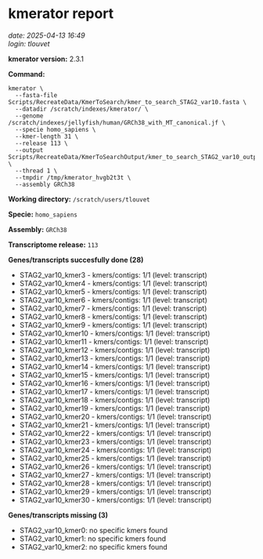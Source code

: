# kmerator report
*date: 2025-04-13 16:49*  
*login: tlouvet*

**kmerator version:** 2.3.1

**Command:**

```
kmerator \
  --fasta-file Scripts/RecreateData/KmerToSearch/kmer_to_search_STAG2_var10.fasta \
  --datadir /scratch/indexes/kmerator/ \
  --genome /scratch/indexes/jellyfish/human/GRCh38_with_MT_canonical.jf \
  --specie homo_sapiens \
  --kmer-length 31 \
  --release 113 \
  --output Scripts/RecreateData/KmerToSearchOutput/kmer_to_search_STAG2_var10_output \
  --thread 1 \
  --tmpdir /tmp/kmerator_hvgb2t3t \
  --assembly GRCh38
```

**Working directory:** `/scratch/users/tlouvet`

**Specie:** `homo_sapiens`

**Assembly:** `GRCh38`

**Transcriptome release:** `113`

**Genes/transcripts succesfully done (28)**

- STAG2_var10_kmer3 - kmers/contigs: 1/1 (level: transcript)
- STAG2_var10_kmer4 - kmers/contigs: 1/1 (level: transcript)
- STAG2_var10_kmer5 - kmers/contigs: 1/1 (level: transcript)
- STAG2_var10_kmer6 - kmers/contigs: 1/1 (level: transcript)
- STAG2_var10_kmer7 - kmers/contigs: 1/1 (level: transcript)
- STAG2_var10_kmer8 - kmers/contigs: 1/1 (level: transcript)
- STAG2_var10_kmer9 - kmers/contigs: 1/1 (level: transcript)
- STAG2_var10_kmer10 - kmers/contigs: 1/1 (level: transcript)
- STAG2_var10_kmer11 - kmers/contigs: 1/1 (level: transcript)
- STAG2_var10_kmer12 - kmers/contigs: 1/1 (level: transcript)
- STAG2_var10_kmer13 - kmers/contigs: 1/1 (level: transcript)
- STAG2_var10_kmer14 - kmers/contigs: 1/1 (level: transcript)
- STAG2_var10_kmer15 - kmers/contigs: 1/1 (level: transcript)
- STAG2_var10_kmer16 - kmers/contigs: 1/1 (level: transcript)
- STAG2_var10_kmer17 - kmers/contigs: 1/1 (level: transcript)
- STAG2_var10_kmer18 - kmers/contigs: 1/1 (level: transcript)
- STAG2_var10_kmer19 - kmers/contigs: 1/1 (level: transcript)
- STAG2_var10_kmer20 - kmers/contigs: 1/1 (level: transcript)
- STAG2_var10_kmer21 - kmers/contigs: 1/1 (level: transcript)
- STAG2_var10_kmer22 - kmers/contigs: 1/1 (level: transcript)
- STAG2_var10_kmer23 - kmers/contigs: 1/1 (level: transcript)
- STAG2_var10_kmer24 - kmers/contigs: 1/1 (level: transcript)
- STAG2_var10_kmer25 - kmers/contigs: 1/1 (level: transcript)
- STAG2_var10_kmer26 - kmers/contigs: 1/1 (level: transcript)
- STAG2_var10_kmer27 - kmers/contigs: 1/1 (level: transcript)
- STAG2_var10_kmer28 - kmers/contigs: 1/1 (level: transcript)
- STAG2_var10_kmer29 - kmers/contigs: 1/1 (level: transcript)
- STAG2_var10_kmer30 - kmers/contigs: 1/1 (level: transcript)


**Genes/transcripts missing (3)**

- STAG2_var10_kmer0: no specific kmers found
- STAG2_var10_kmer1: no specific kmers found
- STAG2_var10_kmer2: no specific kmers found
